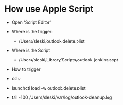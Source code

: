 # How use Apple Script

* Open 'Script Editor'

* Where is the trigger:
  * /Users/sleski/outlook.delete.plist
  
* Where is the Script
  * /Users/sleski/Library/Scripts/outlook-jenkins.scpt

* How to trigger
 * cd ~
 * launchctl load -w outlook.delete.plist
 * tail -100 /Users/sleski/var/log/outlook-cleanup.log
